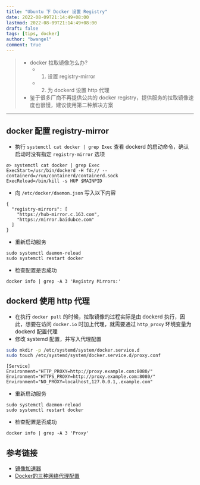 ```yaml
---
title: "Ubuntu 下 Docker 设置 Registry"
date: 2022-08-09T21:14:49+08:00
lastmod: 2022-08-09T21:14:49+08:00
draft: false
tags: [tips, docker]
author: "bwangel"
comment: true
---
```


<!--more-->

> - docker 拉取镜像怎么办?
>   - 1. 设置 registry-mirror
>   - 2. 为 dockerd 设置 http 代理
> - 鉴于很多厂商不再提供公共的 docker registry，提供服务的拉取镜像速度也很慢，建议使用第二种解决方案

---

## docker 配置 registry-mirror

- 执行 `systemctl cat docker | grep Exec` 查看 dockerd 的启动命令，确认启动时没有指定 `registry-mirror` 选项

```
ø> systemctl cat docker | grep Exec
ExecStart=/usr/bin/dockerd -H fd:// --containerd=/run/containerd/containerd.sock
ExecReload=/bin/kill -s HUP $MAINPID
```

- 向 `/etc/docker/daemon.json` 写入以下内容

```
{
  "registry-mirrors": [
    "https://hub-mirror.c.163.com",
    "https://mirror.baidubce.com"
  ]
}
```

- 重新启动服务

```
sudo systemctl daemon-reload
sudo systemctl restart docker
```

- 检查配置是否成功

```
docker info | grep -A 3 'Registry Mirrors:'
```

## dockerd 使用 http 代理

- 在执行 `docker pull` 的时候，拉取镜像的过程实际是由 dockerd 执行，因此，想要在访问 `docker.io` 时加上代理，就需要通过 `http_proxy` 环境变量为 dockerd 配置代理
- 修改 systemd 配置，并写入代理配置

```sh
sudo mkdir -p /etc/systemd/system/docker.service.d
sudo touch /etc/systemd/system/docker.service.d/proxy.conf
```

```
[Service]
Environment="HTTP_PROXY=http://proxy.example.com:8080/"
Environment="HTTPS_PROXY=http://proxy.example.com:8080/"
Environment="NO_PROXY=localhost,127.0.0.1,.example.com"
```

- 重新启动服务

```
sudo systemctl daemon-reload
sudo systemctl restart docker
```

- 检查配置是否成功

```
docker info | grep -A 3 'Proxy'
```

## 参考链接

- [镜像加速器](https://yeasy.gitbook.io/docker_practice/install/mirror)
- [Docker的三种网络代理配置](https://note.qidong.name/2020/05/docker-proxy/)

